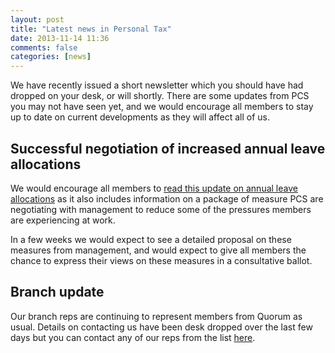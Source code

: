 ```yaml
---
layout: post
title: "Latest news in Personal Tax"
date: 2013-11-14 11:36
comments: false
categories: [news]
---
```

We have recently issued a short newsletter which you should have had dropped on your desk, or will shortly. There are some updates from PCS you may not have seen yet, and we would encourage all members to stay up to date on current developments as they will affect all of us.

Successful negotiation of increased annual leave allocations
------------------------------------------------------------
We would encourage all members to [read this update on annual leave allocations](http://www.pcs.org.uk/en/revenue_and_customs_group/latest-news/index.cfm/successfull-negotiation-of-increased-annual-leave-allocations-in-personal-tax-operations-in-january-february-and-march) as it also includes information on a package of measure PCS are negotiating with management to reduce some of the pressures members are experiencing at work.

In a few weeks we would expect to see a detailed proposal on these measures from management, and would expect to give all members the chance to express their views on these measures in a consultative ballot.

Branch update
-------------
Our branch reps are continuing to represent members from Quorum as usual. Details on contacting us have been desk dropped over the last few days but you can contact any of our reps from the list [here](/about).